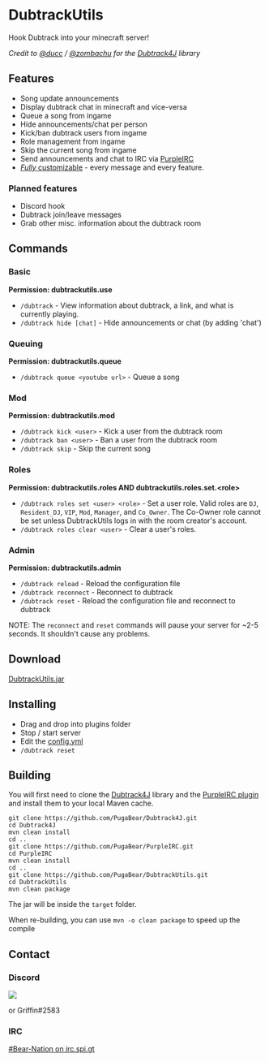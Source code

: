 # DubtrackUtils
Hook Dubtrack into your minecraft server!

*Credit to [@ducc](https://github.com/ducc) / [@zombachu](https://github.com/zombachu) for the [Dubtrack4J](https://github.com/PugaBear/Dubtrack4J) library*

## Features
- Song update announcements
- Display dubtrack chat in minecraft and vice-versa
- Queue a song from ingame
- Hide announcements/chat per person
- Kick/ban dubtrack users from ingame
- Role management from ingame
- Skip the current song from ingame
- Send announcements and chat to IRC via [PurpleIRC](https://www.spigotmc.org/resources/purpleirc.2836/)
- [*Fully* customizable](https://github.com/PugaBear/DubtrackUtils/blob/master/src/main/resources/config.yml) - every message and every feature.

### Planned features
- Discord hook
- Dubtrack join/leave messages
- Grab other misc. information about the dubtrack room

## Commands
### Basic
**Permission: dubtrackutils.use**
- `/dubtrack` - View information about dubtrack, a link, and what is currently playing. 
- `/dubtrack hide [chat]` - Hide announcements or chat (by adding 'chat')
### Queuing
**Permission: dubtrackutils.queue**
- `/dubtrack queue <youtube url>` - Queue a song
### Mod
**Permission: dubtrackutils.mod**
- `/dubtrack kick <user>` - Kick a user from the dubtrack room
- `/dubtrack ban <user>` - Ban a user from the dubtrack room <!-- - `/dubtrack unban <user>` - Unban a user from the dubtrack room -->
- `/dubtrack skip` - Skip the current song
### Roles
**Permission: dubtrackutils.roles AND dubtrackutils.roles.set.\<role\>**
- `/dubtrack roles set <user> <role>` - Set a user role. Valid roles are `DJ`, `Resident_DJ`, `VIP`, `Mod`, `Manager`, and `Co_Owner`. The Co-Owner role cannot be set unless DubtrackUtils logs in with the room creator's account.
- `/dubtrack roles clear <user>` - Clear a user's roles.
### Admin
**Permission: dubtrackutils.admin**
- `/dubtrack reload` - Reload the configuration file 
- `/dubtrack reconnect` - Reconnect to dubtrack 
- `/dubtrack reset` - Reload the configuration file and reconnect to dubtrack 

NOTE: The `reconnect` and `reset` commands will pause your server for ~2-5 seconds. It shouldn't cause any problems.

## Download
[DubtrackUtils.jar](http://dl.bn-mc.net/?q=dubtrackutils)

## Installing
- Drag and drop into plugins folder
- Stop / start server
- Edit the [config.yml](https://github.com/PugaBear/DubtrackUtils/blob/master/src/main/resources/config.yml)
- `/dubtrack reset`

## Building
You will first need to clone the [Dubtrack4J](https://github.com/PugaBear/Dubtrack4J) library and the [PurpleIRC plugin](https://github.com/PugaBear/PurpleIRC) and install them to your local Maven cache.
```
git clone https://github.com/PugaBear/Dubtrack4J.git
cd Dubtrack4J
mvn clean install
cd ..
git clone https://github.com/PugaBear/PurpleIRC.git
cd PurpleIRC
mvn clean install
cd ..
git clone https://github.com/PugaBear/DubtrackUtils.git
cd DubtrackUtils
mvn clean package
```
The jar will be inside the `target` folder.

When re-building, you can use `mvn -o clean package` to speed up the compile
## Contact
### Discord
[<img src="https://discordapp.com/api/guilds/132680070480396288/widget.png?style=shield">](https://discord.gg/0jwsKTH4ATkkN8iB)

or Griffin#2583
### IRC
[#Bear-Nation on irc.spi.gt](http://irc.bn-mc.net)
